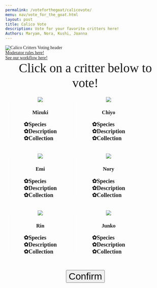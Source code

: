 ```yaml
---
permalink: /voteforthegoat/calicovote/
menu: nav/vote_for_the_goat.html
layout: post
title: Calico Vote
description: Vote for your favorite critters here!
Authors: Maryam, Nora, Kushi, Joanna
---
```


<style>
p, h2, h3, body {
 font-family: "Times New Roman", Times, serif;;
}
.header-text {
    font-size: 40px;
    text-align: center;
}
.container {
    display: flex;
    flex-direction: row;
    flex-wrap: wrap;
    /* justify-content: center; Push content to opposite sides */
    width: 100%;
    padding: 10px;
    box-sizing: border-box;
    gap: 15px;
}
.critter-container {
    display: flex;
    flex-direction: column;
    align-items: center;
    justify-content: space-between; /* Push content to opposite sides */
    width: 200px;
    padding: 10px;
    box-sizing: border-box;
    border: 1px solid white;
    border-radius: 20px;
    cursor: pointer;
}
.critter-container.selected {
    border-color: #007BFF;
    box-shadow: 0 0 10px rgba(0, 123, 255, 0.5); /* Glow effect */
}
.image-container {
    width: auto;
    display: flex;
    flex-direction: row;
    justify-content: center; 
    gap: 10px;    
    margin: 0 auto;
}
.image-container img {
    width: auto;
    height: auto;
    max-height: 200px;
    cursor: pointer;
}
.dropdown-title {
    font-size: 20px;
}
.dropdown {
    font-size: 15px;
}
.button-container {
    display: flex;
    flex-direction: column;
    gap: 20px;
}
.button-text {
    font-size: 30px;
    text-align: center;
}
.hidden-example {
    display:none;
    font-size: 20px;
}
.comment-section {
    display: none; 
    max-width: 600px; 
    margin: 20px auto; 
    padding: 10px; 
    border: 1px solid #ddd; 
    border-radius: 5px;
}
.comment-button {
    padding: 8px; 
    margin-top: 5px;
}
.message-box {
    display:none; 
    text-align:center; 
    margin-top:20px; 
    font-size:25px; 
    font-weight:bold; 
    color:#333;
}
.image-box {
    display:none; 
    align-items:center; 
    margin-top:15px;
    justify-content: center;
}
/* Style summary */
summary {
    font-size: 18px;
    font-weight: bold;
    cursor: pointer;
    list-style: none;
    display: inline-block;
    transition: text-shadow 0.3s ease;
}
summary:hover {
    text-shadow: 0 0 8px #F5AAF5, 0 0 12px #F5AAF5;
}
/* Style for dropdown details */
details[open] p {
    margin: 0;
    padding: 8px;
    background-color: #CC99CC;
    border-radius: 10px;
    border: 1px solid #F5AAF5;
    box-shadow: 0 4px 8px rgba(0, 0, 0, 0.1);
    text-align: left;
    margin-bottom: 10px;
}
p {
    margin: 0;
}
    summary::before {
    content: '✿'; /* Unicode for vertical ellipsis */
}
</style>

<div>
<img src="{{site.baseurl}}/images/calicocritters/voteheading.png" alt="Calico Critters Voting header">
</div>

<a href = "{{site.baseurl}}/moderation/calico_critter/">Moderator rules here!</a>
<br>
<a href="{{site.baseurl}}/voteforthegoat/calicoworkflow">See our workflow here!</a>

<p class="header-text">Click on a critter below to vote!</p>

<div class="container">
<div class="critter-container" onclick="selectCritter(this)" data-critter="Mizuki" data-house="Adventure Play">
    <div class="image-container">
        <img src="{{site.baseurl}}/images/calicocritters/mizuki.png">
    </div>
    <h3>Mizuki</h3>
    <div class="dropdown-title">
        <details>
            <summary>Species</summary>
                <div class="dropdown">Rabbit</div>
        </details>
        <details>
            <summary>Description</summary>
                <div class="dropdown">In an elegant baby blue gown with hints of yellow, Mizuki is kind and generous and offers an apple as a token of friendship</div>
        </details>
        <details>
            <summary>Collection</summary>
                <div class="dropdown">Baby Fairy Tale</div>
        </details>
    </div>
</div>

<div class="critter-container" onclick="selectCritter(this)" data-critter="Chiyo" data-house="Sylvanian Family Restraunt">
    <div class="image-container">
        <img src="{{site.baseurl}}/images/calicocritters/chiyo.png">
    </div>
    <h3>Chiyo</h3>
    <div class="dropdown-title">
        <details>
            <summary>Species</summary>
                <div class="dropdown">Hazelnut Chipmunk</div>
        </details>
        <details>
            <summary>Description</summary>
                <div class="dropdown">Always on time and only focuses on schoolwork. Only thing more important than good grades is staying hydrated.</div>
        </details>
        <details>
            <summary>Collection</summary>
                <div class="dropdown">School Baby</div>
        </details>
    </div>
</div>

<div class="critter-container" onclick="selectCritter(this)" data-critter="Emi" data-house="Magical Mermaid Castle">
    <div class="image-container">
        <img src="{{site.baseurl}}/images/calicocritters/emi.png">
    </div>
    <h3>Emi</h3>
    <div class="dropdown-title">
        <details>
            <summary>Species</summary>
                <div class="dropdown">Husky</div>
        </details>
        <details>
            <summary>Description</summary>
                <div class="dropdown">She carries the heart of the sea and maintains peace with the land animals</div>
        </details>
        <details>
            <summary>Collection</summary>
                <div class="dropdown"> Sylvanian Families Flower Princess</div>
        </details>
    </div>
</div>

<div class="critter-container" onclick="selectCritter(this)" data-critter="Nory" data-house="Woody School">
    <div class="image-container">
        <img src="{{site.baseurl}}/images/calicocritters/nory.png">
    </div>
    <h3>Nory</h3>
    <div class="dropdown-title">
        <details>
            <summary>Species</summary>
                <div class="dropdown">Chocolate Rabbit</div>
        </details>
        <details>
            <summary>Description</summary>
                <div class="dropdown">Always looks her best and shares everything. She's always prepared and has everything in her handy backpack.</div>
        </details>
        <details>
            <summary>Collection</summary>
                <div class="dropdown">Nursery Friend Walk Along Duo</div>
        </details>
    </div>
</div>

<div class="critter-container" onclick="selectCritter(this)" data-critter="Rin" data-house="Spooky Suprise Haunted">
    <div class="image-container">
        <img src="{{site.baseurl}}/images/calicocritters/rin.png">
    </div>
    <h3>Rin</h3>
    <div class="dropdown-title">
        <details>
            <summary>Species</summary>
                <div class="dropdown">Persian Cat</div>
        </details>
        <details>
            <summary>Description</summary>
                <div class="dropdown">Keeps her fur pure white and fluffy, but easily gets lost.Luckily, she wears a bell to be found easily.</div>
        </details>
        <details>
            <summary>Collection</summary>
                <div class="dropdown">Sylvanian Families Baby Cat</div>
        </details>
    </div>
</div>

<div class="critter-container" onclick="selectCritter(this)" data-critter="Junko" data-house="Brick Oven Bakery">
    <div class="image-container">
        <img src="{{site.baseurl}}/images/calicocritters/junko.png">
    </div>
    <h3>Junko</h3>
    <div class="dropdown-title">
        <details>
            <summary>Species</summary>
                <div class="dropdown">Caramel Dog</div>
        </details>
        <details>
            <summary>Description</summary>
                <div class="dropdown">Found in the kitchen baking a sweet treat, lives in an organized mess at all times</div>
        </details>
        <details>
            <summary>Collection</summary>
                <div class="dropdown">Forest Kitchen Baby</div>
        </details>
    </div>
</div>
</div>
<br>

<div class="container" style="justify-content:center;">
    <div class="button-container">
        <button id="confirmButton" class="button-text" onclick="confirmChoice();">Confirm</button>
    </div>
</div>

<!-- if you want Long Boi button
<div class="button-container" style="justify-content:center;">
    <button id="confirmButton" class="button-text" onclick="confirmChoice();">Confirm</button>
</div>
-->

<div class="message-box" id="messageBox" style="color: #ffffff;"></div>
<div id="imageBox" class="image-box">
    <img id="houseImage" src="" alt="House Image" style="max-width:300px; border-radius:15px;">
</div>

<div class="comment-section" id="commentSection">
    <input type="text" id="usernameInput" placeholder="Enter your username" style="width: 80%; padding: 8px; margin-bottom: 5px;">
    <input type="text" id="commentInput" placeholder="Enter your comment" style="width: 80%; padding: 8px;">
    <button onclick="addComment();" class="comment-button">Submit</button>
    <div id="commentList" style="margin-top: 10px;"></div>
    <button onclick="clearComments();" class="comment-button">Clear All Comments</button>
</div>

<script>
let selectedCritter = null;
let selectedHouse = null;

function selectCritter(element) {
const critters = document.querySelectorAll('.critter-container');
critters.forEach(critter => critter.classList.remove('selected')); // Remove selection from others

element.classList.add('selected'); // Highlight the selected critter
selectedCritter = element.getAttribute('data-critter'); // Store selected critter name
selectedHouse = element.getAttribute('data-house'); // Store corresponding house
}

function confirmChoice() {
    const messageBox = document.getElementById('messageBox');
    const imageBox = document.getElementById('imageBox');
    const houseImage = document.getElementById('houseImage'); // Get image element

    if (!selectedCritter || !selectedHouse) {
        alert("Please select a critter before confirming!"); // Alert if nothing is selected
        return;
    }

    // Save selectedHouse and description in local storage for later reference
    localStorage.setItem('selectedHouse', selectedHouse);
    console.log(`House saved to local storage: ${selectedHouse}`); // Log confirmation for saved house

    // Add a description for each house
    let houseDescription = "";
    switch (selectedHouse) {
        case 'Adventure Play':
            houseDescription = 'A place for fun and exploration, filled with adventures.';
            break;
        case 'Sylvanian Family Restaurant':
            houseDescription = 'A cozy restaurant known for delicious meals and warm gatherings.';
            break;
        case 'Magical Mermaid Castle':
            houseDescription = 'An enchanting underwater castle full of wonder and magic.';
            break;
        case 'Woody School':
            houseDescription = 'A learning environment where growth and knowledge are celebrated.';
            break;
        case 'Spooky Surprise Haunted':
            houseDescription = 'A haunted house filled with spooky surprises and eerie charm.';
            break;
        case 'Brick Oven Bakery':
            houseDescription = 'A delightful bakery with the aroma of freshly baked goods.';
            break;
        default:
            houseDescription = 'An undefined house with its own unique qualities.';
    }

    localStorage.setItem('houseDescription', houseDescription);
    console.log(`House description saved to local storage: ${houseDescription}`); // Log confirmation for saved description

    // Save selectedCritter in local storage for later reference
    localStorage.setItem('selectedCritter', selectedCritter);
    console.log(`Critter saved to local storage: ${selectedCritter}`); // Log confirmation for saved critter

    // Set the message
    const message = `Congrats! You picked ${selectedCritter} and are in the ${selectedHouse} House!<br>Connect with others in the ${selectedHouse} House.`;
    messageBox.innerHTML = message; // Display the message
    messageBox.style.display = "block"; // Make the message visible

    // Use template literals to construct the image source
    const baseURL = "{{site.baseurl}}/images/calicocritters/"; // Base URL for images
    const houseImageFile = `${selectedCritter.toLowerCase()}house.png`; // Constructing the image file name
    houseImage.src = `${baseURL}${houseImageFile}`; // Set the image source

    imageBox.style.display = "block"; // Show the image box

    // Optional: Display the comment section after confirmation
    document.getElementById("commentSection").style.display = "block";

    // Remove any existing "Enter House" button before creating a new one
    const existingButtonContainer = document.querySelector('#houseButtonContainer');
    if (existingButtonContainer) {
        existingButtonContainer.remove();
    }

    // Add the dynamic button for entering the house
    const buttonContainer = document.createElement('div');
    buttonContainer.classList.add('button-container');
    buttonContainer.id = 'houseButtonContainer';
    const enterHouseButton = document.createElement('button');
    enterHouseButton.classList.add('button-text');
    enterHouseButton.textContent = `Enter ${selectedHouse} House`;
    enterHouseButton.onclick = function() {
        console.log(`Navigating to the ${selectedHouse} House page`); // Log navigation action
        window.location.href = '{{site.baseurl}}/voteforthegoat/calicovote/house'; 
    };

    buttonContainer.appendChild(enterHouseButton);
    document.getElementById('imageBox').appendChild(buttonContainer);
}

// Add a comment to the comment list and store it in local storage
function addComment() {
    const usernameInput = document.getElementById('usernameInput');
    const commentInput = document.getElementById('commentInput');

    if (usernameInput.value.trim() === "" || commentInput.value.trim() === "") {
        alert("Please enter both a username and a comment.");
        return;
    }

    // Include the selected house in the username
    const fullUsername = `${usernameInput.value.trim()} from ${selectedHouse}`;

    let comments = JSON.parse(localStorage.getItem('comments')) || [];

     const newComment = {
        username: fullUsername, // Store the modified username
        text: commentInput.value.trim(),
        likes: 0, // Initialize the likes count to 0 (no null or undefined)
        liked: false // Add a liked flag to track the like status
    };

    comments.push(newComment);
    localStorage.setItem('comments', JSON.stringify(comments));

    usernameInput.value = '';
    commentInput.value = '';

    displayComments();
}


// Display the list of comments from local storage
function displayComments() {
    const commentList = document.getElementById('commentList');
    commentList.innerHTML = '';

    let comments = JSON.parse(localStorage.getItem('comments')) || [];

    comments.forEach((comment, index) => {
        comment.likes = comment.likes || 0;

        const commentItem = document.createElement('div');
        commentItem.style.marginBottom = '10px';
        commentItem.style.borderBottom = '1px solid #ddd';
        commentItem.style.paddingBottom = '5px';

        const header = document.createElement('div');
        header.style.fontWeight = 'bold';
        header.textContent = comment.username;

        const textElement = document.createElement('p');
        textElement.textContent = comment.text;

        // Create Like Button and Display Like Count
        const likeButton = document.createElement('button');
        likeButton.textContent = `Like (${comment.likes})`;
        likeButton.style.marginTop = '5px';
        likeButton.onclick = function() {
            likeComment(index); // Pass the index to the like function
        };

        commentItem.appendChild(header);
        commentItem.appendChild(textElement);
        commentItem.appendChild(likeButton);
        commentList.appendChild(commentItem);
    });
}

function clearComments() {
    localStorage.removeItem('comments'); // Remove comments from local storage
    displayComments(); // Refresh the comment display
}

function selectCritter(element) {
    const critters = document.querySelectorAll('.critter-container');
    critters.forEach(critter => critter.classList.remove('selected')); // Remove selection from others

    element.classList.add('selected'); // Highlight the selected critter
    selectedCritter = element.getAttribute('data-critter'); // Store selected critter name
    selectedHouse = element.getAttribute('data-house'); // Store corresponding house

    // Remove the previous "Enter House" button if it exists
    const existingButtonContainer = document.querySelector('#houseButtonContainer');
    if (existingButtonContainer) {
        existingButtonContainer.remove();
    }
}
function confirmChoice() {
    const messageBox = document.getElementById('messageBox');
    const imageBox = document.getElementById('imageBox');
    const houseImage = document.getElementById('houseImage'); // Get image element

    if (!selectedCritter || !selectedHouse) {
        alert("Please select a critter before confirming!"); // Alert if nothing is selected
        return;
    }

    // Save selectedHouse in local storage for later reference
    localStorage.setItem('selectedHouse', selectedHouse);
    console.log(`House saved to local storage: ${selectedHouse}`); // Log confirmation for saved house

    // Save selectedCritter in local storage for later reference
    localStorage.setItem('selectedCritter', selectedCritter);
    console.log(`Critter saved to local storage: ${selectedCritter}`); // Log confirmation for saved critter

    // Set the message
    const message = `Congrats! You picked ${selectedCritter} and are in the ${selectedHouse} House!<br>Connect with others in the ${selectedHouse} House.`;
    messageBox.innerHTML = message; // Display the message
    messageBox.style.display = "block"; // Make the message visible

    // Use template literals to construct the image source
    const baseURL = "{{site.baseurl}}/images/calicocritters/"; // Base URL for images
    const houseImageFile = `${selectedCritter.toLowerCase()}house.png`; // Constructing the image file name
    houseImage.src = `${baseURL}${houseImageFile}`; // Set the image source

    imageBox.style.display = "block"; // Show the image box

    // Optional: Display the comment section after confirmation
    document.getElementById("commentSection").style.display = "block";

    // Remove any existing "Enter House" button before creating a new one
    const existingButtonContainer = document.querySelector('#houseButtonContainer');
    if (existingButtonContainer) {
        existingButtonContainer.remove();
    }

    // Add the dynamic button for entering the house
    const buttonContainer = document.createElement('div');
    buttonContainer.classList.add('button-container');
    buttonContainer.id = 'houseButtonContainer';
    const enterHouseButton = document.createElement('button');
    enterHouseButton.classList.add('button-text');
    enterHouseButton.textContent = `Enter ${selectedHouse} House`;
    enterHouseButton.onclick = function() {
        console.log(`Navigating to the ${selectedHouse} House page`); // Log navigation action
        window.location.href = '{{site.baseurl}}/voteforthegoat/calicovote/house'; 
    };

    buttonContainer.appendChild(enterHouseButton);
    document.getElementById('imageBox').appendChild(buttonContainer);
}

// Display comments on page load
window.onload = displayComments;

</script>